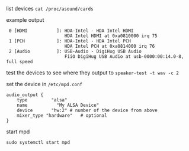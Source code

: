 list devices `cat /proc/asound/cards`

example output

```
 0 [HDMI           ]: HDA-Intel - HDA Intel HDMI
                      HDA Intel HDMI at 0xa0810000 irq 75
 1 [PCH            ]: HDA-Intel - HDA Intel PCH
                      HDA Intel PCH at 0xa0814000 irq 76
 2 [Audio          ]: USB-Audio - DigiHug USB Audio
                      FiiO DigiHug USB Audio at usb-0000:00:14.0-8, full speed
```

test the devices to see where they output to `speaker-test -t wav -c 2`

set the device in `/etc/mpd.conf`

```
audio_output {
	type	   	 "alsa"
	name		   "My ALSA Device"
	device		 "hw:2"	# number of the device from above
	mixer_type "hardware"	# optional
}
```

start mpd

`sudo systemctl start mpd`
